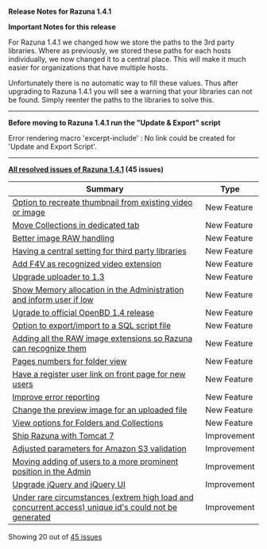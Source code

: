 **Release Notes for Razuna 1.4.1**

**Important Notes for this release**

For Razuna 1.4.1 we changed how we store the paths to the 3rd party libraries. Where as previously, we stored these paths for each hosts individually, we now changed it to a central place. This will make it much easier for organizations that have multiple hosts.

Unfortunately there is no automatic way to fill these values. Thus after upgrading to Razuna 1.4.1 you will see a warning that your libraries can not be found. Simply reenter the paths to the libraries to solve this.

___

**Before moving to Razuna 1.4.1 run the "Update & Export" script**

Error rendering macro 'excerpt-include' : No link could be created for 'Update and Export Script'.

___

**[All resolved issues of Razuna 1.4.1](http://issues.razuna.com/secure/IssueNavigator.jspa?reset=true&jqlQuery=fixVersion%20=%20%221.4.1%22%20AND%20project%20=%20RAZ%20ORDER%20BY%20issuetype%20DESC,%20key%20DESC&tempMax=1000&src=confmacro) (45 issues)**

|Summary|Type|
|-------|----|
|[Option to recreate thumbnail from existing video or image ](http://issues.razuna.com/browse/RAZ-688?src=confmacro)  |New Feature   |
|[Move Collections in dedicated tab ](http://issues.razuna.com/browse/RAZ-681?src=confmacro)  |New Feature   |
|[Better image RAW handling ](http://issues.razuna.com/browse/RAZ-680?src=confmacro)  |New Feature   |
|[Having a central setting for third party libraries](http://issues.razuna.com/browse/RAZ-679?src=confmacro)  |New Feature   |
|[Add F4V as recognized video extension ](http://issues.razuna.com/browse/RAZ-678?src=confmacro)  |New Feature   |
|[Upgrade uploader to 1.3](http://issues.razuna.com/browse/RAZ-677?src=confmacro)  |New Feature   |
|[Show Memory allocation in the Administration and inform user if low ](http://issues.razuna.com/browse/RAZ-653?src=confmacro)  |New Feature   |
|[Ugrade to official OpenBD 1.4 release ](http://issues.razuna.com/browse/RAZ-645?src=confmacro)  |New Feature  |
|[Option to export/import to a SQL script file ](http://issues.razuna.com/browse/RAZ-637?src=confmacro)  | New Feature  |
|[Adding all the RAW image extensions so Razuna can recognize them ](http://issues.razuna.com/browse/RAZ-635?src=confmacro)  | New Feature  |
|[Pages numbers for folder view ](http://issues.razuna.com/browse/RAZ-626?src=confmacro)  |  New Feature |
|[Have a register user link on front page for new users ](http://issues.razuna.com/browse/RAZ-459?src=confmacro)  | New Feature  |
|[Improve error reporting ](http://issues.razuna.com/browse/RAZ-369?src=confmacro)  | New Feature   |
|[Change the preview image for an uploaded file ](http://issues.razuna.com/browse/RAZ-359?src=confmacro)  | New Feature  |
|[View options for Folders and Collections ](http://issues.razuna.com/browse/RAZ-248?src=confmacro)  | New Feature  |
|[Ship Razuna with Tomcat 7 ](http://issues.razuna.com/browse/RAZ-693?src=confmacro)  | Improvement  |Improvement|
|[Adjusted parameters for Amazon S3 validation ](http://issues.razuna.com/browse/RAZ-692?src=confmacro)  | Improvement  |
|[Moving adding of users to a more prominent position in the Admin ](http://issues.razuna.com/browse/RAZ-675?src=confmacro)  | Improvement  |
|[Upgrade jQuery and jQuery UI ](http://issues.razuna.com/browse/RAZ-674?src=confmacro)  | Improvement  |
|[Under rare circumstances (extrem high load and concurrent access) unique id's could not be generated ](http://issues.razuna.com/browse/RAZ-671?src=confmacro)  |Improvement   |

Showing 20 out of [45 issues](http://issues.razuna.com/secure/IssueNavigator.jspa?reset=true&jqlQuery=fixVersion%20=%20%221.4.1%22%20AND%20project%20=%20RAZ%20ORDER%20BY%20issuetype%20DESC,%20key%20DESC&tempMax=1000&src=confmacro)